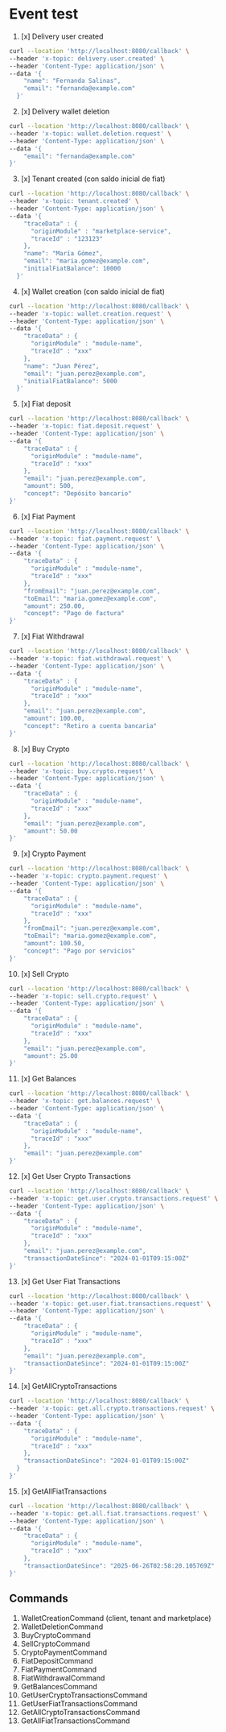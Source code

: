 # Event test

1. [x] Delivery user created

````bash
curl --location 'http://localhost:8080/callback' \
--header 'x-topic: delivery.user.created' \
--header 'Content-Type: application/json' \
--data '{
    "name": "Fernanda Salinas",
    "email": "fernanda@example.com"
  }'
````

2. [x]    Delivery wallet deletion

````bash
curl --location 'http://localhost:8080/callback' \
--header 'x-topic: wallet.deletion.request' \
--header 'Content-Type: application/json' \
--data '{
    "email": "fernanda@example.com"
}'
````

3. [x] Tenant created (con saldo inicial de fiat)

````bash
curl --location 'http://localhost:8080/callback' \
--header 'x-topic: tenant.created' \
--header 'Content-Type: application/json' \
--data '{
    "traceData" : {
      "originModule" : "marketplace-service",
      "traceId" : "123123"
    },
    "name": "María Gómez",
    "email": "maria.gomez@example.com",
    "initialFiatBalance": 10000
  }'
````

4. [x] Wallet creation (con saldo inicial de fiat)

````bash
curl --location 'http://localhost:8080/callback' \
--header 'x-topic: wallet.creation.request' \
--header 'Content-Type: application/json' \
--data '{
    "traceData" : {
      "originModule" : "module-name",
      "traceId" : "xxx"
    },
    "name": "Juan Pérez",
    "email": "juan.perez@example.com",
    "initialFiatBalance": 5000
  }'
````

5. [x]    Fiat deposit

```bash
curl --location 'http://localhost:8080/callback' \
--header 'x-topic: fiat.deposit.request' \
--header 'Content-Type: application/json' \
--data '{
    "traceData" : {
      "originModule" : "module-name",
      "traceId" : "xxx"
    },
    "email": "juan.perez@example.com",
    "amount": 500,
    "concept": "Depósito bancario"
}'
```

6. [x]    Fiat Payment

```bash
curl --location 'http://localhost:8080/callback' \
--header 'x-topic: fiat.payment.request' \
--header 'Content-Type: application/json' \
--data '{
    "traceData" : {
      "originModule" : "module-name",
      "traceId" : "xxx"
    },
    "fromEmail": "juan.perez@example.com",
    "toEmail": "maria.gomez@example.com",
    "amount": 250.00,
    "concept": "Pago de factura"
}'
```

7. [x]    Fiat Withdrawal

```bash
curl --location 'http://localhost:8080/callback' \
--header 'x-topic: fiat.withdrawal.request' \
--header 'Content-Type: application/json' \
--data '{
    "traceData" : {
      "originModule" : "module-name",
      "traceId" : "xxx"
    },
    "email": "juan.perez@example.com",
    "amount": 100.00,
    "concept": "Retiro a cuenta bancaria"        
}'
```

8. [x]    Buy Crypto

```bash
curl --location 'http://localhost:8080/callback' \
--header 'x-topic: buy.crypto.request' \
--header 'Content-Type: application/json' \
--data '{
    "traceData" : {
      "originModule" : "module-name",
      "traceId" : "xxx"
    },
    "email": "juan.perez@example.com",
    "amount": 50.00
}'
```

9. [x]    Crypto Payment

```bash
curl --location 'http://localhost:8080/callback' \
--header 'x-topic: crypto.payment.request' \
--header 'Content-Type: application/json' \
--data '{
    "traceData" : {
      "originModule" : "module-name",
      "traceId" : "xxx"
    },
    "fromEmail": "juan.perez@example.com",
    "toEmail": "maria.gomez@example.com",
    "amount": 100.50,
    "concept": "Pago por servicios"    
}'
```

10. [x]    Sell Crypto

```bash
curl --location 'http://localhost:8080/callback' \
--header 'x-topic: sell.crypto.request' \
--header 'Content-Type: application/json' \
--data '{
    "traceData" : {
      "originModule" : "module-name",
      "traceId" : "xxx"
    },
    "email": "juan.perez@example.com",
    "amount": 25.00
}'
```

11. [x]    Get Balances

```bash
curl --location 'http://localhost:8080/callback' \
--header 'x-topic: get.balances.request' \
--header 'Content-Type: application/json' \
--data '{
    "traceData" : {
      "originModule" : "module-name",
      "traceId" : "xxx"
    },
    "email": "juan.perez@example.com"
}'
```

12. [x]    Get User Crypto Transactions

```bash
curl --location 'http://localhost:8080/callback' \
--header 'x-topic: get.user.crypto.transactions.request' \
--header 'Content-Type: application/json' \
--data '{
    "traceData" : {
      "originModule" : "module-name",
      "traceId" : "xxx"
    },
    "email": "juan.perez@example.com",
    "transactionDateSince": "2024-01-01T09:15:00Z"         
}'
```

13. [x]    Get User Fiat Transactions

```bash
curl --location 'http://localhost:8080/callback' \
--header 'x-topic: get.user.fiat.transactions.request' \
--header 'Content-Type: application/json' \
--data '{
    "traceData" : {
      "originModule" : "module-name",
      "traceId" : "xxx"
    },
    "email": "juan.perez@example.com",
    "transactionDateSince": "2024-01-01T09:15:00Z"        
}'
```

14. [x] GetAllCryptoTransactions

```bash
curl --location 'http://localhost:8080/callback' \
--header 'x-topic: get.all.crypto.transactions.request' \
--header 'Content-Type: application/json' \
--data '{
    "traceData" : {
      "originModule" : "module-name",
      "traceId" : "xxx"
    },
    "transactionDateSince": "2024-01-01T09:15:00Z"
  }
}'
```

15. [x] GetAllFiatTransactions

```bash
curl --location 'http://localhost:8080/callback' \
--header 'x-topic: get.all.fiat.transactions.request' \
--header 'Content-Type: application/json' \
--data '{
    "traceData" : {
      "originModule" : "module-name",
      "traceId" : "xxx"
    },
    "transactionDateSince": "2025-06-26T02:58:20.105769Z"      
}'
```

## Commands

1. WalletCreationCommand (client, tenant and marketplace)
2. WalletDeletionCommand
3. BuyCryptoCommand
4. SellCryptoCommand
5. CryptoPaymentCommand
6. FiatDepositCommand
7. FiatPaymentCommand
8. FiatWithdrawalCommand
9. GetBalancesCommand
10. GetUserCryptoTransactionsCommand
11. GetUserFiatTransactionsCommand
12. GetAllCryptoTransactionsCommand
13. GetAllFiatTransactionsCommand